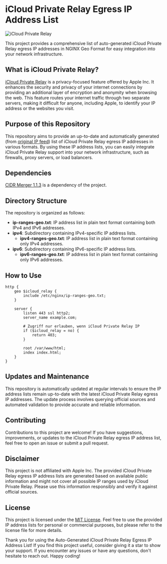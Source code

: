 # iCloud Private Relay Egress IP Address List

![iCloud Private Relay](https://support.apple.com/library/content/dam/edam/applecare/images/en_US/icloud/icloud-private-relay-how-private-relay-works-path-through-relays.png)

This project provides a comprehensive list of auto-generated iCloud Private Relay egress IP addresses in NGINX Geo Format for easy integration into your network infrastructure.

## What is iCloud Private Relay?

[iCloud Private Relay](https://developer.apple.com/support/prepare-your-network-for-icloud-private-relay) is a privacy-focused feature offered by Apple Inc. It enhances the security and privacy of your internet connections by providing an additional layer of encryption and anonymity when browsing the web. This feature routes your internet traffic through two separate servers, making it difficult for anyone, including Apple, to identify your IP address or the websites you visit.

## Purpose of this Repository

This repository aims to provide an up-to-date and automatically generated (from [original IP feed](https://mask-api.icloud.com/egress-ip-ranges.csv)) list of iCloud Private Relay egress IP addresses in various formats. By using these IP address lists, you can easily integrate iCloud Private Relay support into your network infrastructure, such as firewalls, proxy servers, or load balancers.

## Dependencies
[CIDR Merger 1.1.3](https://github.com/zhanhb/cidr-merger/releases/download/v1.1.3/cidr-merger-linux-amd64) is a dependency of the project.


## Directory Structure

The repository is organized as follows:


- **ip-ranges-geo.txt**: IP address list in plain text format containing both IPv4 and IPv6 addresses.
- **ipv4**: Subdirectory containing IPv4-specific IP address lists.
    - **ipv4-ranges-geo.txt**: IP address list in plain text format containing only IPv4 addresses.
- **ipv6**: Subdirectory containing IPv6-specific IP address lists.
    - **ipv6-ranges-geo.txt**: IP address list in plain text format containing only IPv6 addresses.

## How to Use

```
http {
    geo $icloud_relay {
        include /etc/nginx/ip-ranges-geo.txt;
    }

    server {
        listen 443 ssl http2;
        server_name example.com;

        # Zugriff nur erlauben, wenn iCloud Private Relay IP
        if ($icloud_relay = no) {
            return 403;
        }

        root /var/www/html;
        index index.html;
    }
}
```

## Updates and Maintenance

This repository is automatically updated at regular intervals to ensure the IP address lists remain up-to-date with the latest iCloud Private Relay egress IP addresses. The update process involves querying official sources and automated validation to provide accurate and reliable information.

## Contributing

Contributions to this project are welcome! If you have suggestions, improvements, or updates to the iCloud Private Relay egress IP address list, feel free to open an issue or submit a pull request.

## Disclaimer

This project is not affiliated with Apple Inc. The provided iCloud Private Relay egress IP address lists are generated based on available public information and might not cover all possible IP ranges used by iCloud Private Relay. Please use this information responsibly and verify it against official sources.

## License

This project is licensed under the [MIT License](LICENSE). Feel free to use the provided IP address lists for personal or commercial purposes, but please refer to the license file for more details.

Thank you for using the Auto-Generated iCloud Private Relay Egress IP Address List! If you find this project useful, consider giving it a star to show your support. If you encounter any issues or have any questions, don't hesitate to reach out. Happy coding!
